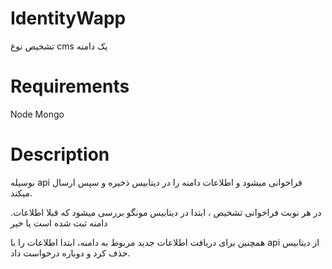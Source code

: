 # IdentityWapp
تشخیص نوع cms یک دامنه

# Requirements
Node
Mongo

# Description
بوسیله api فراخوانی میشود و اطلاعات دامنه را در دیتابیس ذخیره و سپس ارسال میکند.


.در هر نوبت فراخوانی تشخیص ، ابتدا در دیتابیس مونگو بررسی میشود که قبلا اطلاعات دامنه ثبت شده است یا خیر


همچنین برای دریافت اطلاعات جدید مربوط به دامنه، ابتدا اطلاعات را با api از دیتابیس حذف کرد و دوباره درخواست داد.
